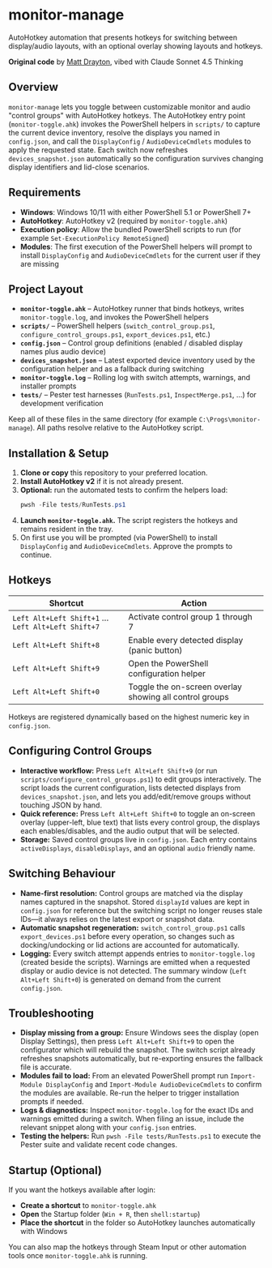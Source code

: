# monitor-manage

AutoHotkey automation that presents hotkeys for switching between display/audio layouts, with an optional overlay showing layouts and hotkeys.

**Original code** by [Matt Drayton](https://github.com/matt-drayton), vibed with Claude Sonnet 4.5 Thinking

## Overview
`monitor-manage` lets you toggle between customizable monitor and audio "control groups" with AutoHotkey hotkeys. The AutoHotkey entry point (`monitor-toggle.ahk`) invokes the PowerShell helpers in `scripts/` to capture the current device inventory, resolve the displays you named in `config.json`, and call the `DisplayConfig` / `AudioDeviceCmdlets` modules to apply the requested state. Each switch now refreshes `devices_snapshot.json` automatically so the configuration survives changing display identifiers and lid-close scenarios.

## Requirements
- **Windows**: Windows 10/11 with either PowerShell 5.1 or PowerShell 7+
- **AutoHotkey**: AutoHotkey v2 (required by `monitor-toggle.ahk`)
- **Execution policy**: Allow the bundled PowerShell scripts to run (for example `Set-ExecutionPolicy RemoteSigned`)
- **Modules**: The first execution of the PowerShell helpers will prompt to install `DisplayConfig` and `AudioDeviceCmdlets` for the current user if they are missing

## Project Layout
- **`monitor-toggle.ahk`** – AutoHotkey runner that binds hotkeys, writes `monitor-toggle.log`, and invokes the PowerShell helpers
- **`scripts/`** – PowerShell helpers (`switch_control_group.ps1`, `configure_control_groups.ps1`, `export_devices.ps1`, etc.)
- **`config.json`** – Control group definitions (enabled / disabled display names plus audio device)
- **`devices_snapshot.json`** – Latest exported device inventory used by the configuration helper and as a fallback during switching
- **`monitor-toggle.log`** – Rolling log with switch attempts, warnings, and installer prompts
- **`tests/`** – Pester test harnesses (`RunTests.ps1`, `InspectMerge.ps1`, …) for development verification

Keep all of these files in the same directory (for example `C:\Progs\monitor-manage`). All paths resolve relative to the AutoHotkey script.

## Installation & Setup
1. **Clone or copy** this repository to your preferred location.
2. **Install AutoHotkey v2** if it is not already present.
3. **Optional:** run the automated tests to confirm the helpers load:
   ```powershell
   pwsh -File tests/RunTests.ps1
   ```
4. **Launch `monitor-toggle.ahk`.** The script registers the hotkeys and remains resident in the tray.
5. On first use you will be prompted (via PowerShell) to install `DisplayConfig` and `AudioDeviceCmdlets`. Approve the prompts to continue.

## Hotkeys
| Shortcut | Action |
| -------- | ------ |
| `Left Alt+Left Shift+1` … `Left Alt+Left Shift+7` | Activate control group 1 through 7 |
| `Left Alt+Left Shift+8` | Enable every detected display (panic button) |
| `Left Alt+Left Shift+9` | Open the PowerShell configuration helper |
| `Left Alt+Left Shift+0` | Toggle the on-screen overlay showing all control groups |

Hotkeys are registered dynamically based on the highest numeric key in `config.json`.

## Configuring Control Groups
- **Interactive workflow:** Press `Left Alt+Left Shift+9` (or run `scripts/configure_control_groups.ps1`) to edit groups interactively. The script loads the current configuration, lists detected displays from `devices_snapshot.json`, and lets you add/edit/remove groups without touching JSON by hand.
- **Quick reference:** Press `Left Alt+Left Shift+0` to toggle an on-screen overlay (upper-left, blue text) that lists every control group, the displays each enables/disables, and the audio output that will be selected.
- **Storage:** Saved control groups live in `config.json`. Each entry contains `activeDisplays`, `disableDisplays`, and an optional `audio` friendly name.

## Switching Behaviour
- **Name-first resolution:** Control groups are matched via the display names captured in the snapshot. Stored `displayId` values are kept in `config.json` for reference but the switching script no longer reuses stale IDs—it always relies on the latest export or snapshot data.
- **Automatic snapshot regeneration:** `switch_control_group.ps1` calls `export_devices.ps1` before every operation, so changes such as docking/undocking or lid actions are accounted for automatically.
- **Logging:** Every switch attempt appends entries to `monitor-toggle.log` (created beside the scripts). Warnings are emitted when a requested display or audio device is not detected. The summary window (`Left Alt+Left Shift+0`) is generated on demand from the current `config.json`.

## Troubleshooting
- **Display missing from a group:** Ensure Windows sees the display (open Display Settings), then press `Left Alt+Left Shift+9` to open the configurator which will rebuild the snapshot. The switch script already refreshes snapshots automatically, but re-exporting ensures the fallback file is accurate.
- **Modules fail to load:** From an elevated PowerShell prompt run `Import-Module DisplayConfig` and `Import-Module AudioDeviceCmdlets` to confirm the modules are available. Re-run the helper to trigger installation prompts if needed.
- **Logs & diagnostics:** Inspect `monitor-toggle.log` for the exact IDs and warnings emitted during a switch. When filing an issue, include the relevant snippet along with your `config.json` entries.
- **Testing the helpers:** Run `pwsh -File tests/RunTests.ps1` to execute the Pester suite and validate recent code changes.

## Startup (Optional)
If you want the hotkeys available after login:
- **Create a shortcut** to `monitor-toggle.ahk`
- **Open** the Startup folder (`Win + R`, then `shell:startup`)
- **Place the shortcut** in the folder so AutoHotkey launches automatically with Windows

You can also map the hotkeys through Steam Input or other automation tools once `monitor-toggle.ahk` is running.
